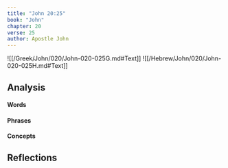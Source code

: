 ```yaml
---
title: "John 20:25"
book: "John"
chapter: 20
verse: 25
author: Apostle John
---
```

![[/Greek/John/020/John-020-025G.md#Text]]
![[/Hebrew/John/020/John-020-025H.md#Text]]

## Analysis

#### Words

#### Phrases

#### Concepts

## Reflections
